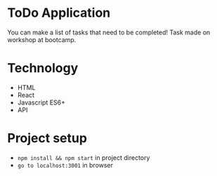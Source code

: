 # ToDo Application
You can make a list of tasks that need to be completed! Task made on workshop at bootcamp.


# Technology
- HTML
- React
- Javascript ES6+
- API

# Project setup
- `npm install && npm start` in project directory
- `go to localhost:3001` in browser
